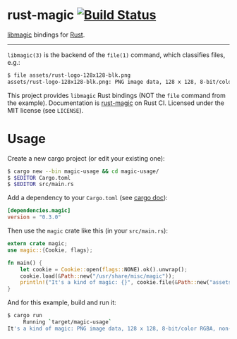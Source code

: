 rust-magic [![Build Status](https://travis-ci.org/robo9k/rust-magic.svg?branch=master)](https://travis-ci.org/robo9k/rust-magic)
==========

[libmagic](http://darwinsys.com/file/) bindings for [Rust](http://www.rust-lang.org/).

---

`libmagic(3)` is the backend of the `file(1)` command, which classifies files, e.g.:

```sh
$ file assets/rust-logo-128x128-blk.png
assets/rust-logo-128x128-blk.png: PNG image data, 128 x 128, 8-bit/color RGBA, non-interlaced
```

This project provides `libmagic` Rust bindings (NOT the `file` command from the example).
Documentation is [rust-magic](http://rust-ci.org/robo9k/rust-magic/doc/magic/) on Rust CI.
Licensed under the MIT license (see `LICENSE`).


# Usage

Create a new cargo project (or edit your existing one):

```sh
$ cargo new --bin magic-usage && cd magic-usage/
$ $EDITOR Cargo.toml
$ $EDITOR src/main.rs
```

Add a dependency to your `Cargo.toml` (see [cargo doc](http://doc.crates.io/guide.html#adding-dependencies)):

```toml
[dependencies.magic]
version = "0.3.0"
```

Then use the `magic` crate like this (in your `src/main.rs`):

```rust
extern crate magic;
use magic::{Cookie, flags};

fn main() {
    let cookie = Cookie::open(flags::NONE).ok().unwrap();
    cookie.load(&Path::new("/usr/share/misc/magic"));
    println!("It's a kind of magic: {}", cookie.file(&Path::new("assets/rust-logo-128x128-blk.png")).ok().unwrap());
}
```

And for this example, build and run it:

```sh
$ cargo run
     Running `target/magic-usage`
It's a kind of magic: PNG image data, 128 x 128, 8-bit/color RGBA, non-interlaced
```
